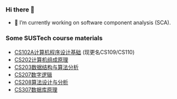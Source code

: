 ### Hi there 👋
- 🔭 I’m currently working on software component analysis (SCA).


### Some SUSTech course materials

* [CS102A计算机程序设计基础](https://github.com/wanteatfruit/2021Spring-CS102-Project) (现更名CS109/CS110)
* [CS202计算机组成原理](https://github.com/wanteatfruit/SUSTech-CS202-Project)
* [CS203数据结构与算法分析](https://github.com/wanteatfruit/2021Fall_DSAA_CS203)
* [CS207数字逻辑](https://github.com/MichaelZhangJiahao/SUSTech_CS207_2021F_Digital-Design)
* [CS208算法设计与分析](https://github.com/wanteatfruit/CS208-FinalReviewNotes)
* [CS307数据库原理](https://github.com/wanteatfruit/CS307-Projects)

<!--
**wanteatfruit/wanteatfruit** is a ✨ _special_ ✨ repository because its `README.md` (this file) appears on your GitHub profile.

Here are some ideas to get you started:

- 🔭 I’m currently working on ...
- 🌱 I’m currently learning ...
- 👯 I’m looking to collaborate on ...
- 🤔 I’m looking for help with ...
- 💬 Ask me about ...
- 📫 How to reach me: ...
- 😄 Pronouns: ...
- ⚡ Fun fact: ...
-->
